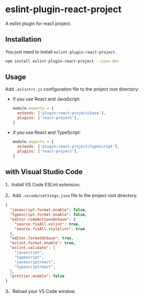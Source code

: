 # eslint-plugin-react-project

A eslint plugin for react project.

## Installation

You just need to install `eslint-plugin-react-project`.

```sh
npm install eslint-plugin-react-project --save-dev
```

## Usage

Add `.eslintrc.js` configuration file to the project root directory:

- if you use React and JavaScript:

  ```js
  module.exports = {
    extends: ['plugin:react-project/base'],
    plugins: ['react-project'],
  }
  ```

- if you use React and TypeScript:

  ```js
  module.exports = {
    extends: ['plugin:react-project/typescript'],
    plugins: ['react-project'],
  }
  ```

## with Visual Studio Code

1、Install VS Code ESLint extension.

2、Add `.vscode/settings.json` file to the project root directory:

```json
{
  "javascript.format.enable": false,
  "typescript.format.enable": false,
  "editor.codeActionsOnSave": {
    "source.fixAll.eslint": true,
    "source.fixAll.stylelint": true
  },
  "editor.formatOnSave": true,
  "eslint.format.enable": true,
  "eslint.validate": [
    "javascript",
    "typescript",
    "javascriptreact",
    "typescriptreact",
  ],
  "prettier.enable": false
}
```

3、Reload your VS Code window.
